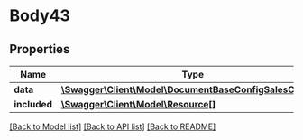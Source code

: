 # Body43

## Properties
Name | Type | Description | Notes
------------ | ------------- | ------------- | -------------
**data** | [**\Swagger\Client\Model\DocumentBaseConfigSalesChannel**](DocumentBaseConfigSalesChannel.md) |  | [optional] 
**included** | [**\Swagger\Client\Model\Resource[]**](Resource.md) |  | [optional] 

[[Back to Model list]](../../README.md#documentation-for-models) [[Back to API list]](../../README.md#documentation-for-api-endpoints) [[Back to README]](../../README.md)

